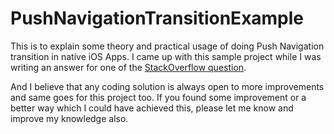 # PushNavigationTransitionExample
This is to explain some theory and practical usage of doing Push Navigation transition in native iOS Apps.
I came up with this sample project while I was writing an answer for one of the [StackOverflow question][1].

And I believe that any coding solution is always open to more improvements and same goes for this project too.
If you found some improvement or a better way which I could have achieved this, please let me know and improve my knowledge also.

[1]: https://stackoverflow.com/a/52393993/1752988
